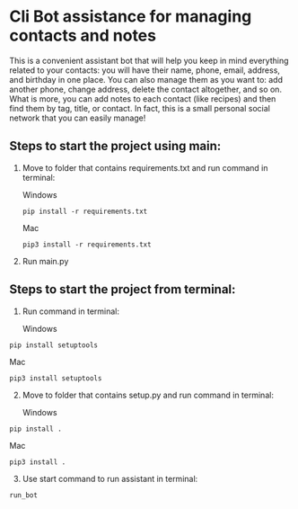 # Cli Bot assistance for managing contacts and notes
This is a convenient assistant bot that will help you keep in mind everything related to your contacts: you will have their name, phone, email, address, and birthday in one place. You can also manage them as you want to: add another phone, change address, delete the contact altogether, and so on. What is more, you can add notes to each contact (like recipes) and then find them by tag, title, or contact. In fact, this is a small personal social network that you can easily manage!


## Steps to start the project using main:

1. Move to folder that contains requirements.txt and run command in terminal:

   Windows

   ```
   pip install -r requirements.txt
   ```

   Mac

   ```
   pip3 install -r requirements.txt
   ```

2. Run main.py

## Steps to start the project from terminal:

1.  Run command in terminal:

    Windows

```
pip install setuptools
```

Mac

```
pip3 install setuptools
```

2. Move to folder that contains setup.py and run command in terminal:

   Windows

```
pip install .
```

Mac

```
pip3 install .
```

3. Use start command to run assistant in terminal:

```
run_bot
```
